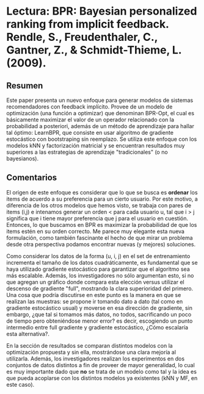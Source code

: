 # Lectura: BPR: Bayesian personalized ranking from implicit feedback. Rendle, S., Freudenthaler, C., Gantner, Z., & Schmidt-Thieme, L. (2009).

## Resumen
Este paper presenta un nuevo enfoque para generar modelos de sistemas recomendadores con feedback implícito. Provee de un modelo de optimización (una función a optimizar) que denominan BPR-Opt, el cual es básicamente maximizar el valor de un operador relacionado con la probabilidad a posteriori, además de un método de aprendizaje para hallar tal óptimo: LearnBPR, que consiste en usar algoritmo de gradiente estocástico con bootstraping sin reemplazo. Se utiliza este enfoque con los modelos kNN y factorización matricial y se encuentran resultados muy superiores a las estrategias de aprendizaje "tradicionales" (o no bayesianos).

## Comentarios

El origen de este enfoque es considerar que lo que se busca es **ordenar** los items de acuerdo a su preferencia para un cierto usuario. Por este motivo, a diferencia de los otros modelos que hemos visto, se trabaja con pares de items (i,j) e intenamos generar un orden < para cada usuario u, tal que i > j significa que i tiene mayor preferencia que j para el usuario en cuestión. Entonces, lo que buscamos en BPR es maximizar la probabilidad de que los items estén en su orden correcto. Me parece muy elegante esta nueva formulación, como también fascinante el hecho de que mirar un problema desde otra perspectiva podamos encontrar nuevas (y mejores) soluciones. 

Como considerar los datos de la forma (u, i, j) en el set de entrenamiento incrementa el tamaño de los datos cuadráticamente, es fundamental que se haya utilizado gradiente estocástico para garantizar que el algoritmo sea más escalable. Además, los investigadores no sólo argumentan esto, si no que agregan un gráfico donde compara esta elección versus utilizar el descenso de gradiente "full", mostrando la clara superioridad del primero. Una cosa que podría discutirse en este punto es la manera en que se realizan las muestras: se propone ir tomando dato a dato (tal como en gradiente estocástico usual) y moverse en esa dirección de gradiente, sin embargo, ¿que tal si tomamos más datos, no todos, sacrificando un poco de tiempo pero obteniéndose menor error? es decir, escogiendo un punto intermedio entre full gradiente y gradiente estocástico, ¿Cómo escalaría esta alternativa?.    

En la sección de resultados se comparan distintos modelos con la optimización propuesta y sin ella, mostrándose una clara mejoría al utilizarla. Además, los investigadores realizan los experimentos en dos conjuntos de datos distintos a fin de proveer de mayor generalidad, lo cual es muy importante dado que **no** se trata de un modelo como tal y la idea es que pueda acoplarse con los distintos modelos ya existentes (kNN y MF, en este caso). 
